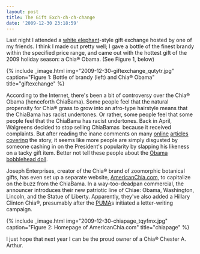 ```yaml
---
layout: post
title: The Gift Exch-ch-ch-change
date: '2009-12-30 23:18:59'
---
```



Last night I attended a [white elephant](http://en.wikipedia.org/wiki/White_elephant_gift_exchange)-style gift exchange hosted by one of my friends. I think I made out pretty well; I gave a bottle of the finest brandy within the specified price range, and came out with the hottest gift of the 2009 holiday season: a Chia® Obama. (See Figure 1, below)

{% include _image.html img="2009-12-30-giftexchange_qutytr.jpg" caption="Figure 1: Bottle of brandy (left) and Chia® Obama" title="giftexchange"  %}

According to the Internet, there's been a bit of controversy over the Chia® Obama (henceforth ChiaBama). Some people feel that the natural propensity for Chia® grass to grow into an afro-type hairstyle means that the ChiaBama has racist undertones. Or rather, some people feel that some people feel that the ChiaBama has racist undertones. Back in April, Walgreens decided to stop selling ChiaBamas  because it received complaints. But after reading the inane comments on many [online](http://www.wired.com/threatlevel/2009/04/wallgreens-pull/) [articles](http://www.nydailynews.com/news/politics/2009/04/08/2009-04-08_hairy_uproar_over_drugstore_obama-2.html) [covering](http://perezhilton.com/2009-04-08-chia-obama-head-offends) the story, it seems like more people are simply disgusted by someone cashing in on the President's popularity by slapping his likeness on a tacky gift item. Better not tell these people about the [Obama bobblehead doll](http://www.amazon.com/FunKo-8530-President-Obama-Wobbler/dp/B001M0MQ5Y).

Joseph Enterprises, creator of the Chia® brand of zoomorphic botanical gifts, has even set up a separate website, [AmericanChia.com](http://www.americanchia.com), to capitalize on the buzz from the ChiaBama. In a way-too-deadpan commercial, the announcer introduces their new patriotic line of Chiae: Obama, Washington, Lincoln, and the Statue of Liberty. Apparently, they've also added a Hillary Clinton Chia®, presumably after the [PUMA](http://www.guardian.co.uk/world/2008/jun/07/hillaryclinton.barackobama)s initiated a letter-writing campaign.

{% include _image.html img="2009-12-30-chiapage_tqyfmx.jpg" caption="Figure 2: Homepage of AmericanChia.com" title="chiapage"  %}

I just hope that next year I can be the proud owner of a Chia® Chester A. Arthur.


